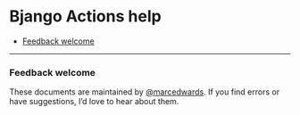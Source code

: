 # Bjango Actions help

- [Feedback welcome](https://github.com/bjango/Bjango-Actions/blob/master/Help/Help.md#feedback-welcome)

-----

### Feedback welcome

These documents are maintained by [@marcedwards](https://twitter.com/marcedwards). If you find errors or have suggestions, I’d love to hear about them.